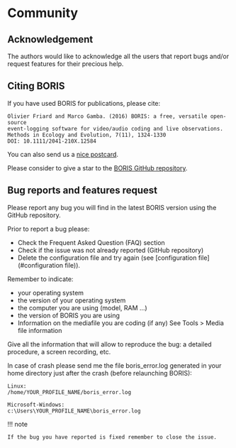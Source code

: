 # Community






## Acknowledgement

The authors would like to acknowledge all the users that report bugs and/or request features for their precious help.





## Citing BORIS

If you have used BORIS for publications, please cite:

    Olivier Friard and Marco Gamba. (2016) BORIS: a free, versatile open-source
    event-logging software for video/audio coding and live observations.
    Methods in Ecology and Evolution, 7(11), 1324-1330
    DOI: 10.1111/2041-210X.12584

You can also send us a [nice postcard](http://www.boris.unito.it/pages/postcards.html).

Please consider to give a star to the [BORIS GitHub repository](https://github.com/olivierfriard/BORIS).









## Bug reports and features request

Please report any bug you will find in the latest BORIS version using the GitHub repository.

Prior to report a bug please:

-   Check the Frequent Asked Question (FAQ) section
-   Check if the issue was not already reported (GitHub repository)
-   Delete the configuration file and try again (see [configuration
    file](#configuration file)).

Remember to indicate:

-   your operating system
-   the version of your operating system
-   the computer you are using (model, RAM \...)
-   the version of BORIS you are using
-   Information on the mediafile you are coding (if any) See Tools \>
    Media file information

Give all the information that will allow to reproduce the bug: a
detailed procedure, a screen recording, etc.

In case of crash please send me the file boris\_error.log generated in
your home directory just after the crash (before relaunching BORIS):

    Linux:
    /home/YOUR_PROFILE_NAME/boris_error.log

    Microsoft-Windows:
    c:\Users\YOUR_PROFILE_NAME\boris_error.log


!!! note

    If the bug you have reported is fixed remember to close the issue.



